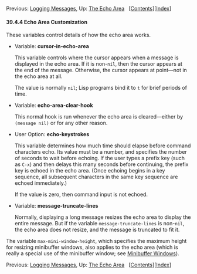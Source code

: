 

Previous: [Logging Messages](Logging-Messages.html), Up: [The Echo Area](The-Echo-Area.html)   \[[Contents](index.html#SEC_Contents "Table of contents")]\[[Index](Index.html "Index")]

#### 39.4.4 Echo Area Customization

These variables control details of how the echo area works.

*   Variable: **cursor-in-echo-area**

    This variable controls where the cursor appears when a message is displayed in the echo area. If it is non-`nil`, then the cursor appears at the end of the message. Otherwise, the cursor appears at point—not in the echo area at all.

    The value is normally `nil`; Lisp programs bind it to `t` for brief periods of time.

<!---->

*   Variable: **echo-area-clear-hook**

    This normal hook is run whenever the echo area is cleared—either by `(message nil)` or for any other reason.

<!---->

*   User Option: **echo-keystrokes**

    This variable determines how much time should elapse before command characters echo. Its value must be a number, and specifies the number of seconds to wait before echoing. If the user types a prefix key (such as `C-x`) and then delays this many seconds before continuing, the prefix key is echoed in the echo area. (Once echoing begins in a key sequence, all subsequent characters in the same key sequence are echoed immediately.)

    If the value is zero, then command input is not echoed.

<!---->

*   Variable: **message-truncate-lines**

    Normally, displaying a long message resizes the echo area to display the entire message. But if the variable `message-truncate-lines` is non-`nil`, the echo area does not resize, and the message is truncated to fit it.

The variable `max-mini-window-height`, which specifies the maximum height for resizing minibuffer windows, also applies to the echo area (which is really a special use of the minibuffer window; see [Minibuffer Windows](Minibuffer-Windows.html)).

Previous: [Logging Messages](Logging-Messages.html), Up: [The Echo Area](The-Echo-Area.html)   \[[Contents](index.html#SEC_Contents "Table of contents")]\[[Index](Index.html "Index")]
